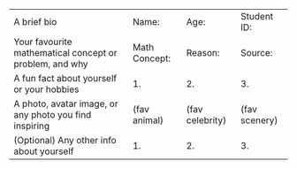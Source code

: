 |                                                         |               |                 |               |
|---------------------------------------------------------|---------------|-----------------|---------------|
| A brief bio                                             | Name:         | Age:            | Student ID:   |
| Your favourite mathematical concept or problem, and why | Math Concept: | Reason:         | Source:       |
| A fun fact about yourself or your hobbies               | 1.            | 2.              | 3.            |
| A photo, avatar image, or any photo you find inspiring  | (fav animal)  | (fav celebrity) | (fav scenery) |
| (Optional) Any other info about yourself                | 1.            | 2.              | 3.            |
